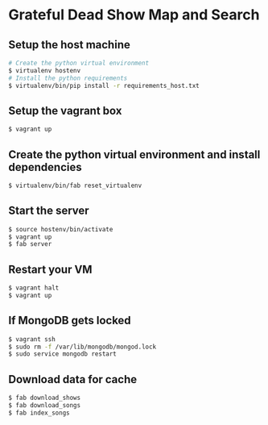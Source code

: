 # Grateful Dead Show Map and Search

## Setup the host machine

```bash
# Create the python virtual environment
$ virtualenv hostenv
# Install the python requirements
$ virtualenv/bin/pip install -r requirements_host.txt
```

## Setup the vagrant box

```bash
$ vagrant up
```

## Create the python virtual environment and install dependencies

```bash
$ virtualenv/bin/fab reset_virtualenv
```

## Start the server

```bash
$ source hostenv/bin/activate
$ vagrant up
$ fab server
```

## Restart your VM

```bash
$ vagrant halt
$ vagrant up
```

## If MongoDB gets locked

```bash
$ vagrant ssh
$ sudo rm -f /var/lib/mongodb/mongod.lock
$ sudo service mongodb restart
```

## Download data for cache

```bash
$ fab download_shows
$ fab download_songs
$ fab index_songs
```
